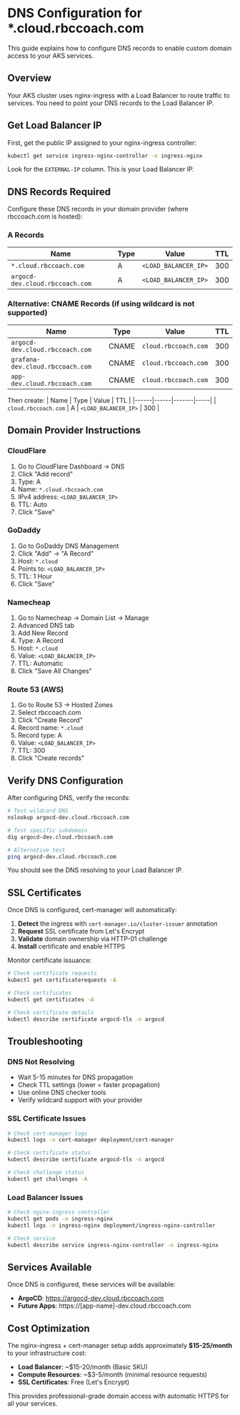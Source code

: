 # DNS Configuration for *.cloud.rbccoach.com

This guide explains how to configure DNS records to enable custom domain access to your AKS services.

## Overview

Your AKS cluster uses nginx-ingress with a Load Balancer to route traffic to services. You need to point your DNS records to the Load Balancer IP.

## Get Load Balancer IP

First, get the public IP assigned to your nginx-ingress controller:

```bash
kubectl get service ingress-nginx-controller -n ingress-nginx
```

Look for the `EXTERNAL-IP` column. This is your Load Balancer IP.

## DNS Records Required

Configure these DNS records in your domain provider (where rbccoach.com is hosted):

### A Records
| Name | Type | Value | TTL |
|------|------|-------|-----|
| `*.cloud.rbccoach.com` | A | `<LOAD_BALANCER_IP>` | 300 |
| `argocd-dev.cloud.rbccoach.com` | A | `<LOAD_BALANCER_IP>` | 300 |

### Alternative: CNAME Records (if using wildcard is not supported)
| Name | Type | Value | TTL |
|------|------|-------|-----|
| `argocd-dev.cloud.rbccoach.com` | CNAME | `cloud.rbccoach.com` | 300 |
| `grafana-dev.cloud.rbccoach.com` | CNAME | `cloud.rbccoach.com` | 300 |
| `app-dev.cloud.rbccoach.com` | CNAME | `cloud.rbccoach.com` | 300 |

Then create:
| Name | Type | Value | TTL |
|------|------|-------|-----|
| `cloud.rbccoach.com` | A | `<LOAD_BALANCER_IP>` | 300 |

## Domain Provider Instructions

### CloudFlare
1. Go to CloudFlare Dashboard → DNS
2. Click "Add record"
3. Type: A
4. Name: `*.cloud.rbccoach.com`
5. IPv4 address: `<LOAD_BALANCER_IP>`
6. TTL: Auto
7. Click "Save"

### GoDaddy
1. Go to GoDaddy DNS Management
2. Click "Add" → "A Record"
3. Host: `*.cloud`
4. Points to: `<LOAD_BALANCER_IP>`
5. TTL: 1 Hour
6. Click "Save"

### Namecheap
1. Go to Namecheap → Domain List → Manage
2. Advanced DNS tab
3. Add New Record
4. Type: A Record
5. Host: `*.cloud`
6. Value: `<LOAD_BALANCER_IP>`
7. TTL: Automatic
8. Click "Save All Changes"

### Route 53 (AWS)
1. Go to Route 53 → Hosted Zones
2. Select rbccoach.com
3. Click "Create Record"
4. Record name: `*.cloud`
5. Record type: A
6. Value: `<LOAD_BALANCER_IP>`
7. TTL: 300
8. Click "Create records"

## Verify DNS Configuration

After configuring DNS, verify the records:

```bash
# Test wildcard DNS
nslookup argocd-dev.cloud.rbccoach.com

# Test specific subdomain
dig argocd-dev.cloud.rbccoach.com

# Alternative test
ping argocd-dev.cloud.rbccoach.com
```

You should see the DNS resolving to your Load Balancer IP.

## SSL Certificates

Once DNS is configured, cert-manager will automatically:

1. **Detect** the ingress with `cert-manager.io/cluster-issuer` annotation
2. **Request** SSL certificate from Let's Encrypt
3. **Validate** domain ownership via HTTP-01 challenge
4. **Install** certificate and enable HTTPS

Monitor certificate issuance:

```bash
# Check certificate requests
kubectl get certificaterequests -A

# Check certificates
kubectl get certificates -A

# Check certificate details
kubectl describe certificate argocd-tls -n argocd
```

## Troubleshooting

### DNS Not Resolving
- Wait 5-15 minutes for DNS propagation
- Check TTL settings (lower = faster propagation)
- Use online DNS checker tools
- Verify wildcard support with your provider

### SSL Certificate Issues
```bash
# Check cert-manager logs
kubectl logs -n cert-manager deployment/cert-manager

# Check certificate status
kubectl describe certificate argocd-tls -n argocd

# Check challenge status
kubectl get challenges -A
```

### Load Balancer Issues
```bash
# Check nginx-ingress controller
kubectl get pods -n ingress-nginx
kubectl logs -n ingress-nginx deployment/ingress-nginx-controller

# Check service
kubectl describe service ingress-nginx-controller -n ingress-nginx
```

## Services Available

Once DNS is configured, these services will be available:

- **ArgoCD**: https://argocd-dev.cloud.rbccoach.com
- **Future Apps**: https://[app-name]-dev.cloud.rbccoach.com

## Cost Optimization

The nginx-ingress + cert-manager setup adds approximately **$15-25/month** to your infrastructure cost:

- **Load Balancer**: ~$15-20/month (Basic SKU)
- **Compute Resources**: ~$3-5/month (minimal resource requests)
- **SSL Certificates**: Free (Let's Encrypt)

This provides professional-grade domain access with automatic HTTPS for all your services.